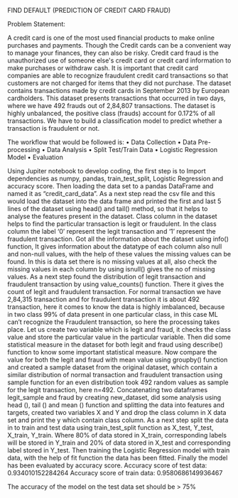 FIND DEFAULT (PREDICTION OF CREDIT CARD FRAUD)

Problem Statement:

A credit card is one of the most used financial products to make online purchases and payments. Though the Credit cards can be a convenient way to manage your finances, they can also be risky. Credit card fraud is the unauthorized use of someone else's credit card or credit card information to make purchases or withdraw cash.
It is important that credit card companies are able to recognize fraudulent credit card transactions so that customers are not charged for items that they did not purchase. 
The dataset contains transactions made by credit cards in September 2013 by European cardholders. This dataset presents transactions that occurred in two days, where we have 492 frauds out of 2,84,807 transactions. The dataset is highly unbalanced, the positive class (frauds) account for 0.172% of all transactions. We have to build a classification model to predict whether a transaction is fraudulent or not.

The workflow that would be followed is: 
•	Data Collection
•	Data Pre-processing
•	Data Analysis
•	Split Test/Train Data
•	Logistic Regression Model
•	Evaluation 

Using Jupiter notebook to develop coding, the first step is to Import dependencies as numpy, pandas, train_test_split, Logistic Regression and accuracy score. Then loading the data set to a pandas DataFrame and named it as “credit_card_data”. As a next step read the csv file and this would load the dataset into the data frame and printed the first and last 5 lines of the dataset using head() and tail() method, so that it helps to analyse the features present in the dataset. Class column in the dataset helps to find the particular transaction is legit or fraudulent. In the class column the label ‘0’ represent the legit transaction and ‘1’ represent the fraudulent transaction. Got all the information about the dataset using info() function, It gives information about the datatype of each column also null and non-null values, with the help of these values the missing values can be found. In this is data set there is no missing values at all, also check the missing values in each column by using isnull() gives the no of missing values. 
As a next step found the distribution of legit transaction and fraudulent transaction by using value_counts() function. There it gives the count of legit and fraudulent transaction. For normal transaction we have 2,84,315 transaction and for fraudulent transaction it is about 492 transaction, here it comes to know the data is highly imbalanced, because in two class 99% of data present in one particular class, in this case ML can’t recognize the Fraudulent transaction, so here the processing takes place. Let us create two variable which is legit and fraud, it checks the class value and store the particular value in the particular variable. Then did some statistical measure in the dataset for both legit and fraud using describe() function to know some important statistical measure. Now compare the value for both the legit and fraud with mean value using groupby() function and created a sample dataset from the original dataset, which contain a similar distribution of normal transaction and fraudulent transaction using sample function for an even distribution took 492 random values as sample for the legit transaction, here n=492. 
Concatenating two dataframes legit_sample and fraud by creating new_dataset, did some analysis using head (), tail () and mean () function and splitting the data into features and targets, created two variables X and Y and drop the class column in X data set and print the y which contain class column. 
As a next step split the data in to train and test data using train_test_split function as X_test, Y_test, X_train, Y_train. Where 80% of data stored in X_train, corresponding labels will be stored in Y_train and 20% of data stored in X_test and corresponding label stored in Y_test. Then training the Logistic Regression model with train data, with the help of fit function the data has been fitted. Finally the model has been evaluated by accuracy score.
Accuracy score of test data: 0.934010152284264
Accuracy score of train data: 0.9580686149936467

The accuracy of the model on the test data set should be > 75%



